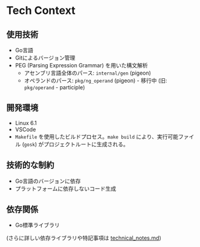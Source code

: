 # Tech Context

## 使用技術
- Go言語
- Gitによるバージョン管理
- PEG (Parsing Expression Grammar) を用いた構文解析
  - アセンブリ言語全体のパース: `internal/gen` (pigeon)
  - オペランドのパース: `pkg/ng_operand` (pigeon) - 移行中 (旧: `pkg/operand` - participle)

## 開発環境
- Linux 6.1
- VSCode
- `Makefile` を使用したビルドプロセス。`make build` により、実行可能ファイル (`gosk`) がプロジェクトルートに生成される。

## 技術的な制約
- Go言語のバージョンに依存
- プラットフォームに依存しないコード生成

## 依存関係
- Go標準ライブラリ

(さらに詳しい依存ライブラリや特記事項は [technical_notes.md](../details/technical_notes.md))
